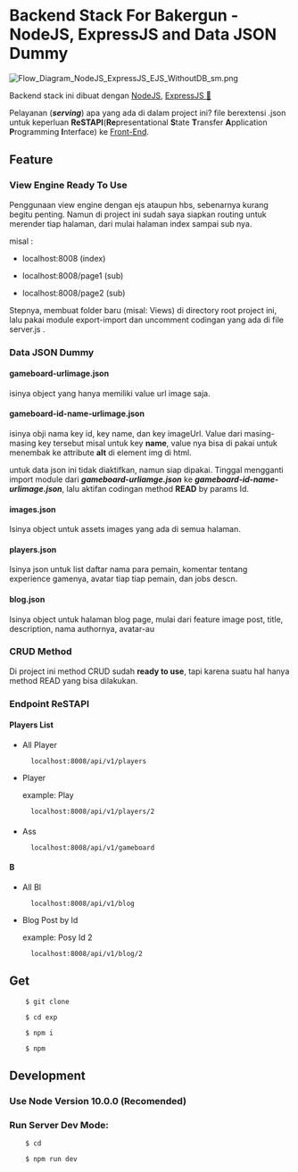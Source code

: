 # Backend Stack For Bakergun - NodeJS, ExpressJS and Data JSON Dummy

![Flow_Diagram_NodeJS_ExpressJS_EJS_WithoutDB_sm.png](https://res.cloudinary.com/dsv9w1ey3/image/upload/v1601398600/github-images/Flow_Diagram_NodeJS_ExpressJS_EJS_PostgreSQL_haabjl.png)

Backend stack ini dibuat dengan [NodeJS](https://nodejs.org), [ExpressJS 🚀](https://expressjs.com)

Pelayanan (**_serving_**) apa yang ada di dalam project ini? file berextensi .json untuk keperluan **ReSTAPI**(**Re**presentational **S**tate **T**ransfer **A**pplication **P**rogramming **I**nterface) ke [Front-End](https://github.com/sanengineer/bakergun-frontend-html-css-js).

## Feature

### View Engine Ready To Use

Penggunaan view engine dengan ejs ataupun hbs, sebenarnya kurang begitu penting. Namun di project ini sudah saya siapkan routing untuk merender tiap halaman, dari mulai halaman index sampai sub nya.

misal :

- localhost:8008 (index)

- localhost:8008/page1 (sub)

- localhost:8008/page2 (sub)

Stepnya, membuat folder baru (misal: Views) di directory root project ini, lalu pakai module export-import dan uncomment codingan yang ada di file server.js .

### Data JSON Dummy

#### gameboard-urlimage.json

isinya object yang hanya memiliki value url image saja.

#### gameboard-id-name-urlimage.json

isinya obji nama key id, key name, dan key imageUrl. Value dari masing-masing key tersebut misal untuk key **name**, value nya bisa di pakai untuk menembak ke attribute **alt** di element img di html.

untuk data json ini tidak diaktifkan, namun siap dipakai. Tinggal mengganti import module dari **_gameboard-urliamge.json_** ke **_gameboard-id-name-urlimage.json_**, lalu aktifan codingan method **READ** by params Id.

#### images.json

Isinya object untuk assets images yang ada di semua halaman.

#### players.json

Isinya json untuk list daftar nama para pemain, komentar tentang experience gamenya, avatar tiap tiap pemain, dan jobs descn.

#### blog.json

Isinya object untuk halaman blog page, mulai dari feature image post, title, description, nama authornya, avatar-au

### CRUD Method

Di project ini method CRUD sudah **ready to use**, tapi karena suatu hal hanya method READ yang bisa dilakukan.

### Endpoint ReSTAPI

#### Players List

- All Player

        localhost:8008/api/v1/players

- Player

  example: Play

        localhost:8008/api/v1/players/2

####

- Ass

        localhost:8008/api/v1/gameboard

#### B

- All Bl

        localhost:8008/api/v1/blog

- Blog Post by Id

  example: Posy Id 2

        localhost:8008/api/v1/blog/2

## Get

        $ git clone

        $ cd exp

        $ npm i

        $ npm

## Development

### Use Node Version 10.0.0 (Recomended)

### Run Server Dev Mode:

        $ cd

        $ npm run dev
